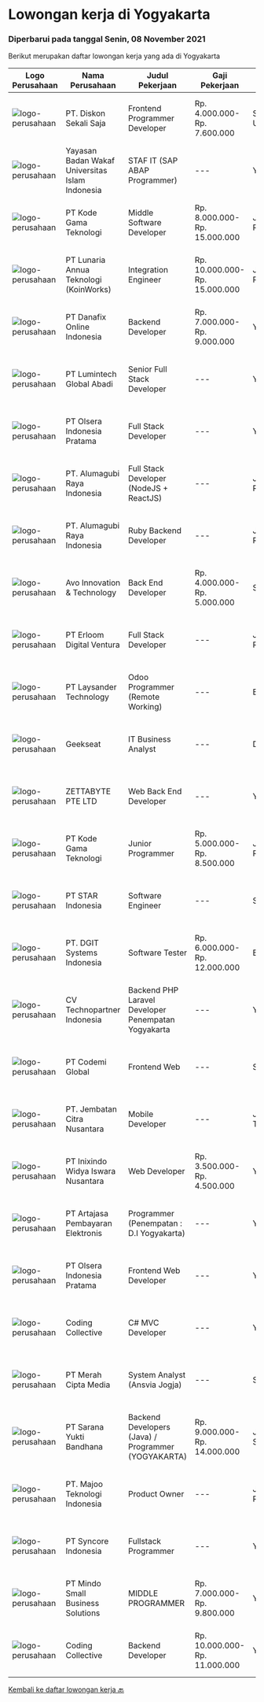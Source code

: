 
  # Lowongan kerja di Yogyakarta

  ### Diperbarui pada tanggal Senin, 08 November 2021

  Berikut merupakan daftar lowongan kerja yang ada di Yogyakarta

  |Logo Perusahaan | Nama Perusahaan | Judul Pekerjaan | Gaji Pekerjaan | Lokasi | Deskripsi | Tanggal diunggah | Pranala |
  | -------------- | --------------- | --------------- | --------- | --------- | -------------- | ------- | ----------- |
  |![logo-perusahaan](https://image-service-cdn.seek.com.au/37da413d1d78b985b44db2cacac2517bee9e42db/ee4dce1061f3f616224767ad58cb2fc751b8d2dc)|PT. Diskon Sekali Saja|Frontend Programmer Developer|Rp. 4.000.000-Rp. 7.600.000|Sumatera Utara|# Paham php dan web development# Memiliki Team work effort# Kami memberikan benefit saham (esop) di perusahaan kami untuk kandidat yang tepat#...|Senin, 08 November 2021|https://www.jobstreet.co.id/id/job/frontend-programmer-developer-3681730?token=0~e14052d2-9f8a-4d04-ad42-2cd1af042998&sectionRank=1&jobId=jobstreet-id-job-3681730|
|![logo-perusahaan](https://image-service-cdn.seek.com.au/e4c131aa49261d3d22e0c46168ce517f46fc5261/ee4dce1061f3f616224767ad58cb2fc751b8d2dc)|Yayasan Badan Wakaf Universitas Islam Indonesia|STAF IT (SAP ABAP Programmer)|---|Yogyakarta|Kualifikasi: S-1 Ilmu Komputer, Information System; Usia maksimal 30 tahun; Berpengalaman minimal 2 tahun sebagai SAP ABAP Programmer; Menguasai...|Jumat, 05 November 2021|https://www.jobstreet.co.id/id/job/staf-it-sap-abap-programmer-3680604?token=0~e14052d2-9f8a-4d04-ad42-2cd1af042998&sectionRank=2&jobId=jobstreet-id-job-3680604|
|![logo-perusahaan](https://siva.jsstatic.com/id/230199/images/logo/230199_logo_0_602351.jpg)|PT Kode Gama Teknologi|Middle Software Developer|Rp. 8.000.000-Rp. 15.000.000|Jakarta Raya|Job Description: As a web developer, your will be challenged with the task of developing web based applications using .net frameworks You will be...|Minggu, 07 November 2021|https://www.jobstreet.co.id/id/job/middle-software-developer-3681665?token=0~e14052d2-9f8a-4d04-ad42-2cd1af042998&sectionRank=3&jobId=jobstreet-id-job-3681665|
|![logo-perusahaan](https://image-service-cdn.seek.com.au/aab0a5465545de2bbfc9a4ae4502897f3e28e138/ee4dce1061f3f616224767ad58cb2fc751b8d2dc)|PT Lunaria Annua Teknologi (KoinWorks)|Integration Engineer|Rp. 10.000.000-Rp. 15.000.000|Jakarta Raya|KoinWorks is hiring for Integration Engineer who will help the whole organization by making great information for both the clients and company...|Minggu, 07 November 2021|https://www.jobstreet.co.id/id/job/integration-engineer-3673108?token=0~e14052d2-9f8a-4d04-ad42-2cd1af042998&sectionRank=4&jobId=jobstreet-id-job-3673108|
|![logo-perusahaan](https://image-service-cdn.seek.com.au/a306aa4b262071df57a1eaec9adc441832274ebb/ee4dce1061f3f616224767ad58cb2fc751b8d2dc)|PT Danafix Online Indonesia|Backend Developer|Rp. 7.000.000-Rp. 9.000.000|Yogyakarta|Job Requirements: Bachelor degrees in Computer Science/Information Technology, fresh graduate is welcome Understand Architecture Microservices Good...|Sabtu, 06 November 2021|https://www.jobstreet.co.id/id/job/backend-developer-3665940?token=0~e14052d2-9f8a-4d04-ad42-2cd1af042998&sectionRank=5&jobId=jobstreet-id-job-3665940|
|![logo-perusahaan](https://us.123rf.com/450wm/pavelstasevich/pavelstasevich1811/pavelstasevich181101027/112815900-stock-vector-no-image-available-icon-flat-vector.jpg?ver=6)|PT Lumintech Global Abadi|Senior Full Stack Developer|---|Yogyakarta|Technical Specification: Memiliki minimal 3 tahun pengalaman menggunakan bahasa pemrograman Java dengan REST API Database: MySQL Memiliki minimal 3...|Minggu, 07 November 2021|https://www.jobstreet.co.id/id/job/senior-full-stack-developer-3673282?token=0~e14052d2-9f8a-4d04-ad42-2cd1af042998&sectionRank=6&jobId=jobstreet-id-job-3673282|
|![logo-perusahaan](https://image-service-cdn.seek.com.au/9566707565c8ba196853b5f2d2876cfe1b690b97/ee4dce1061f3f616224767ad58cb2fc751b8d2dc)|PT Olsera Indonesia Pratama|Full Stack Developer|---|Yogyakarta|Responsibilities: Developing front end website architecture. Designing user interactions on web pages. Developing back end website applications....|Jumat, 05 November 2021|https://www.jobstreet.co.id/id/job/full-stack-developer-3671030?token=0~e14052d2-9f8a-4d04-ad42-2cd1af042998&sectionRank=7&jobId=jobstreet-id-job-3671030|
|![logo-perusahaan](https://image-service-cdn.seek.com.au/9328c57511f92a9f992df30ec9addcc1f6a62e42/ee4dce1061f3f616224767ad58cb2fc751b8d2dc)|PT. Alumagubi Raya Indonesia|Full Stack Developer (NodeJS + ReactJS)|---|Jakarta Raya|Your Role: Develop coding standards, methodology, and repeatable processes. Provide technical leadership at a project level, mentor, and teach junior...|Minggu, 07 November 2021|https://www.jobstreet.co.id/id/job/full-stack-developer-nodejs-reactjs-3673429?token=0~e14052d2-9f8a-4d04-ad42-2cd1af042998&sectionRank=8&jobId=jobstreet-id-job-3673429|
|![logo-perusahaan](https://image-service-cdn.seek.com.au/9328c57511f92a9f992df30ec9addcc1f6a62e42/ee4dce1061f3f616224767ad58cb2fc751b8d2dc)|PT. Alumagubi Raya Indonesia|Ruby Backend Developer|---|Jakarta Raya|Ruby Backend DeveloperDescription We are looking for a skilled and passionate Senior Back-end Developer who will be responsible for our server-side...|Minggu, 07 November 2021|https://www.jobstreet.co.id/id/job/ruby-backend-developer-3673424?token=0~e14052d2-9f8a-4d04-ad42-2cd1af042998&sectionRank=9&jobId=jobstreet-id-job-3673424|
|![logo-perusahaan](https://image-service-cdn.seek.com.au/3ab79f268b90c3a1fdb156c77a69925013f951b4/ee4dce1061f3f616224767ad58cb2fc751b8d2dc)|Avo Innovation & Technology|Back End Developer|Rp. 4.000.000-Rp. 5.000.000|Sleman|Job Requirement: Bachelor’s degree in computer programming, computer science, or a related field. Minimum 2 years experience More education or...|Sabtu, 06 November 2021|https://www.jobstreet.co.id/id/job/back-end-developer-3665876?token=0~e14052d2-9f8a-4d04-ad42-2cd1af042998&sectionRank=10&jobId=jobstreet-id-job-3665876|
|![logo-perusahaan](https://image-service-cdn.seek.com.au/7b0850d0262c85ca3c0fa4d6a9c005f1450e6d9f/ee4dce1061f3f616224767ad58cb2fc751b8d2dc)|PT Erloom Digital Ventura|Full Stack Developer|---|Jakarta Raya|We are currently looking for a Yogyakarta/Jakarta-based candidate to fill in as a Full Stack Developer in our company, with these following...|Sabtu, 06 November 2021|https://www.jobstreet.co.id/id/job/full-stack-developer-3666334?token=0~e14052d2-9f8a-4d04-ad42-2cd1af042998&sectionRank=11&jobId=jobstreet-id-job-3666334|
|![logo-perusahaan](https://image-service-cdn.seek.com.au/188a74a077f27d8848c0d2064a064a4fe1c3bbf1/ee4dce1061f3f616224767ad58cb2fc751b8d2dc)|PT Laysander Technology|Odoo Programmer (Remote Working)|---|Bandung|Remote Working / Work From HomeSuka Coding, User Friendly Oriented, Develop Program yang berdampak bagi orang banyak?Jadilah Odoo Developer di...|Jumat, 05 November 2021|https://www.jobstreet.co.id/id/job/odoo-programmer-remote-working-3663942?token=0~e14052d2-9f8a-4d04-ad42-2cd1af042998&sectionRank=12&jobId=jobstreet-id-job-3663942|
|![logo-perusahaan](https://image-service-cdn.seek.com.au/a94166d692fda70a364e9d5191d7ced8a65f1597/ee4dce1061f3f616224767ad58cb2fc751b8d2dc)|Geekseat|IT Business Analyst|---|Denpasar|We are currently looking for an exceptional and experienced Business Analyst to join our awesome team!The Role:IT Technical Business Analyst A...|Rabu, 03 November 2021|https://www.jobstreet.co.id/id/job/it-business-analyst-3678466?token=0~e14052d2-9f8a-4d04-ad42-2cd1af042998&sectionRank=13&jobId=jobstreet-id-job-3678466|
|![logo-perusahaan](https://image-service-cdn.seek.com.au/a9ad8fdd00d66418bb5e9ec41ddbc2318ccec822/ee4dce1061f3f616224767ad58cb2fc751b8d2dc)|ZETTABYTE PTE LTD|Web Back End Developer|---|Yogyakarta|You can visit us at https://www.zettabyte.life/ for more information.Job DescriptionWe are looking for a Back-End Web Developer responsible for...|Jumat, 05 November 2021|https://www.jobstreet.co.id/id/job/web-back-end-developer-3669862?token=0~e14052d2-9f8a-4d04-ad42-2cd1af042998&sectionRank=14&jobId=jobstreet-id-job-3669862|
|![logo-perusahaan](https://image-service-cdn.seek.com.au/68252c42c4168a1c8c01d2e4780afabda7581fcc/ee4dce1061f3f616224767ad58cb2fc751b8d2dc)|PT Kode Gama Teknologi|Junior Programmer|Rp. 5.000.000-Rp. 8.500.000|Jakarta Raya|Requirement: Usia maksimal 30 tahun Fresh graduate (D3/ S1) Mengetahui atau menguasai dasar front end (HTML, Javascript, CSS) ataupun salah satu...|Rabu, 03 November 2021|https://www.jobstreet.co.id/id/job/junior-programmer-3677657?token=0~e14052d2-9f8a-4d04-ad42-2cd1af042998&sectionRank=15&jobId=jobstreet-id-job-3677657|
|![logo-perusahaan](https://image-service-cdn.seek.com.au/d1ca07dca5d15717a9cf25e2384ec10d50f8fd48/ee4dce1061f3f616224767ad58cb2fc751b8d2dc)|PT STAR Indonesia|Software Engineer|---|Sleman|Job / Role description : Develops software solutions by studying information needs; conferring with users; studying systems flow, data usage, and work...|Jumat, 05 November 2021|https://www.jobstreet.co.id/id/job/software-engineer-3664875?token=0~e14052d2-9f8a-4d04-ad42-2cd1af042998&sectionRank=16&jobId=jobstreet-id-job-3664875|
|![logo-perusahaan](https://image-service-cdn.seek.com.au/e1681d73e68b1b74b5b5136363b820dd70a250df/ee4dce1061f3f616224767ad58cb2fc751b8d2dc)|PT. DGIT Systems Indonesia|Software Tester|Rp. 6.000.000-Rp. 12.000.000|Bali|We believe work should be a fun development journey but the challenging one! Our great teams will support you to achieve that and delivering great...|Rabu, 03 November 2021|https://www.jobstreet.co.id/id/job/software-tester-3677932?token=0~e14052d2-9f8a-4d04-ad42-2cd1af042998&sectionRank=17&jobId=jobstreet-id-job-3677932|
|![logo-perusahaan](https://image-service-cdn.seek.com.au/58a9f0f7c563607255b18c1090a985c42d17b7c8/ee4dce1061f3f616224767ad58cb2fc751b8d2dc)|CV Technopartner Indonesia|Backend PHP Laravel Developer Penempatan Yogyakarta|---|Yogyakarta|Job Description &amp; Requirements : Build Web Application (PHP, Laravel) Experienced in making or integrating API Experienced in using versioning...|Jumat, 05 November 2021|https://www.jobstreet.co.id/id/job/backend-php-laravel-developer-penempatan-yogyakarta-3680876?token=0~e14052d2-9f8a-4d04-ad42-2cd1af042998&sectionRank=18&jobId=jobstreet-id-job-3680876|
|![logo-perusahaan](https://image-service-cdn.seek.com.au/8149326804c05fbb07b7e748fec1155fc8788f12/ee4dce1061f3f616224767ad58cb2fc751b8d2dc)|PT Codemi Global|Frontend Web|---|Sleman|Deskripsi pekerjaan Frontend Web CodemiYogyakarta Placement.Requirement At least 1 Year(s) of working experience in the related field is required for...|Jumat, 05 November 2021|https://www.jobstreet.co.id/id/job/frontend-web-3670577?token=0~e14052d2-9f8a-4d04-ad42-2cd1af042998&sectionRank=19&jobId=jobstreet-id-job-3670577|
|![logo-perusahaan](https://image-service-cdn.seek.com.au/b26ead0130c0d34d1317dc462688b9bfe2f96bb4/ee4dce1061f3f616224767ad58cb2fc751b8d2dc)|PT. Jembatan Citra Nusantara|Mobile Developer|---|Jawa Tengah|Membuat rancangan, membangun dan mengembangkan aplikasi mobile berdasarkan request klien ataupun kebutuhan internal Perusahaan Melakukan evaluasi dan...|Sabtu, 06 November 2021|https://www.jobstreet.co.id/id/job/mobile-developer-3671565?token=0~e14052d2-9f8a-4d04-ad42-2cd1af042998&sectionRank=20&jobId=jobstreet-id-job-3671565|
|![logo-perusahaan](https://image-service-cdn.seek.com.au/517d13e469b6266fbbf8bfe0dea8e6ee1a5d07b3/ee4dce1061f3f616224767ad58cb2fc751b8d2dc)|PT Inixindo Widya Iswara Nusantara|Web Developer|Rp. 3.500.000-Rp. 4.500.000|Yogyakarta|Mengembangkan aplikasi internal perusahaan Melakukan test integrasi sistem Mengembangkan aplikasi berbasis web  Persyaratan Minimal D3 Teknik...|Rabu, 03 November 2021|https://www.jobstreet.co.id/id/job/web-developer-3678142?token=0~e14052d2-9f8a-4d04-ad42-2cd1af042998&sectionRank=21&jobId=jobstreet-id-job-3678142|
|![logo-perusahaan](https://image-service-cdn.seek.com.au/55aded1287383eeeb6207d2664b4836add413aaf/ee4dce1061f3f616224767ad58cb2fc751b8d2dc)|PT Artajasa Pembayaran Elektronis|Programmer (Penempatan : D.I Yogyakarta)|---|Yogyakarta|AREAS OF RESPONSIBILITY: Apply industry best practices to design, develop, test, deploy, support and maintain complex applications in clean and...|Jumat, 05 November 2021|https://www.jobstreet.co.id/id/job/programmer-penempatan-%3A-d-i-yogyakarta-3670549?token=0~e14052d2-9f8a-4d04-ad42-2cd1af042998&sectionRank=22&jobId=jobstreet-id-job-3670549|
|![logo-perusahaan](https://image-service-cdn.seek.com.au/9566707565c8ba196853b5f2d2876cfe1b690b97/ee4dce1061f3f616224767ad58cb2fc751b8d2dc)|PT Olsera Indonesia Pratama|Frontend Web Developer|---|Yogyakarta|Responsibilities: Development in an AGILE environment Create good product with accessibility and security compliance Create good product with...|Rabu, 03 November 2021|https://www.jobstreet.co.id/id/job/frontend-web-developer-3662670?token=0~e14052d2-9f8a-4d04-ad42-2cd1af042998&sectionRank=23&jobId=jobstreet-id-job-3662670|
|![logo-perusahaan](https://image-service-cdn.seek.com.au/173d90a4796b9060b32d48ba09d1cc3a5bacc8b1/ee4dce1061f3f616224767ad58cb2fc751b8d2dc)|Coding Collective|C# MVC Developer|---|Yogyakarta|DUTIES AND RESPONSIBILITIESThe successful applicant will carry out the following duties and responsibilities : Participate in requirements analysis...|Jumat, 05 November 2021|https://www.jobstreet.co.id/id/job/c-mvc-developer-3664439?token=0~e14052d2-9f8a-4d04-ad42-2cd1af042998&sectionRank=24&jobId=jobstreet-id-job-3664439|
|![logo-perusahaan](https://image-service-cdn.seek.com.au/c147232e145e0b50c4b9343c2c2ad3c52173b953/ee4dce1061f3f616224767ad58cb2fc751b8d2dc)|PT Merah Cipta Media|System Analyst (Ansvia Jogja)|---|Sleman|PENEMPATAN SLEMAN, JOGJAKARTAJOB DESCRIPTIONS Divide large computer systems into partition to allow for easy management by individual engineers...|Rabu, 03 November 2021|https://www.jobstreet.co.id/id/job/system-analyst-ansvia-jogja-3677756?token=0~e14052d2-9f8a-4d04-ad42-2cd1af042998&sectionRank=25&jobId=jobstreet-id-job-3677756|
|![logo-perusahaan](https://image-service-cdn.seek.com.au/868f63a64728404e8b7a87891ab0870227c37649/ee4dce1061f3f616224767ad58cb2fc751b8d2dc)|PT Sarana Yukti Bandhana|Backend Developers (Java)  / Programmer (YOGYAKARTA)|Rp. 9.000.000-Rp. 14.000.000|Jakarta Selatan|Requirements : At least 3 years experience in the same field JAVA programming experience is a MUST Have Passion in programming Have knowledge with...|Jumat, 05 November 2021|https://www.jobstreet.co.id/id/job/backend-developers-java-programmer-yogyakarta-3669889?token=0~e14052d2-9f8a-4d04-ad42-2cd1af042998&sectionRank=26&jobId=jobstreet-id-job-3669889|
|![logo-perusahaan](https://image-service-cdn.seek.com.au/2a2c8a948d223cf92abbc34c9b4e6cee325386db/ee4dce1061f3f616224767ad58cb2fc751b8d2dc)|PT. Majoo Teknologi Indonesia|Product Owner|---|Jakarta Raya|Job Descriptions:Your daily activities are to gather business requirements, create detailed requirements, communicate requirements to the development...|Rabu, 03 November 2021|https://www.jobstreet.co.id/id/job/product-owner-3677446?token=0~e14052d2-9f8a-4d04-ad42-2cd1af042998&sectionRank=27&jobId=jobstreet-id-job-3677446|
|![logo-perusahaan](https://image-service-cdn.seek.com.au/f66e19308d244eca3cf6778cd9ef51c4c4c6d355/ee4dce1061f3f616224767ad58cb2fc751b8d2dc)|PT Syncore Indonesia|Fullstack Programmer|---|Yogyakarta|Kualifikasi: Pendidikan minimal S1 jurusan Teknik Informasi atau linier Memiliki pengalaman kerja minimal 1 tahun di bidang yang sama  Pernah terlibat...|Rabu, 03 November 2021|https://www.jobstreet.co.id/id/job/fullstack-programmer-3663389?token=0~e14052d2-9f8a-4d04-ad42-2cd1af042998&sectionRank=28&jobId=jobstreet-id-job-3663389|
|![logo-perusahaan](https://image-service-cdn.seek.com.au/a8b7414271193c78b34706ef4a735adc855d252d/ee4dce1061f3f616224767ad58cb2fc751b8d2dc)|PT Mindo Small Business Solutions|MIDDLE PROGRAMMER|Rp. 7.000.000-Rp. 9.800.000|Yogyakarta|Expertise in one of these programming languages is a must (python, PHP or Golang). Good analytical skills and ability to follow the...|Rabu, 03 November 2021|https://www.jobstreet.co.id/id/job/middle-programmer-3667753?token=0~e14052d2-9f8a-4d04-ad42-2cd1af042998&sectionRank=29&jobId=jobstreet-id-job-3667753|
|![logo-perusahaan](https://image-service-cdn.seek.com.au/173d90a4796b9060b32d48ba09d1cc3a5bacc8b1/ee4dce1061f3f616224767ad58cb2fc751b8d2dc)|Coding Collective|Backend Developer|Rp. 10.000.000-Rp. 11.000.000|Yogyakarta|Requirements: Engineering wisdom equivalent to 2 years of experiences. Excellent English communication skills. Programming language excellence in...|Rabu, 03 November 2021|https://www.jobstreet.co.id/id/job/backend-developer-3677434?token=0~e14052d2-9f8a-4d04-ad42-2cd1af042998&sectionRank=30&jobId=jobstreet-id-job-3677434|


  [Kembali ke daftar lowongan kerja 🔙](../README.md#daftar-lowongan-kerja)
  